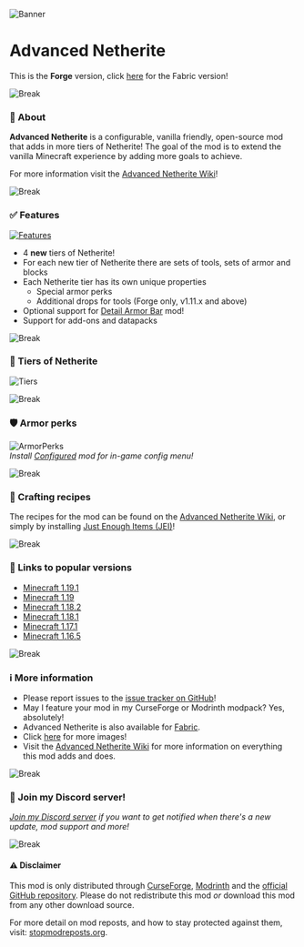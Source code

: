 ![Banner](https://i.postimg.cc/bv5LdRY8/Advanced-Netherite-Banner-V11.png)
# Advanced Netherite

This is the **Forge** version, click [here](https://www.curseforge.com/minecraft/mc-mods/advanced-netherite-fabric) for the Fabric version!

![Break](https://i.postimg.cc/FKmD9Nbm/advancednetheritebreak.png)
### 📖 About
**Advanced Netherite** is a configurable, vanilla friendly, open-source mod that adds in more tiers of Netherite!
The goal of the mod is to extend the vanilla Minecraft experience by adding more goals to achieve.

For more information visit the [Advanced Netherite Wiki](https://github.com/Autovw/AdvancedNetherite/wiki)!

![Break](https://i.postimg.cc/FKmD9Nbm/advancednetheritebreak.png)
### ✅ Features

[![Features](https://i.postimg.cc/MTd6yX4W/Advanced-Netherite-Features-V11.png)](https://github.com/Autovw/AdvancedNetherite/wiki)

* 4 **new** tiers of Netherite!
* For each new tier of Netherite there are sets of tools, sets of armor and blocks
* Each Netherite tier has its own unique properties
  * Special armor perks
  * Additional drops for tools (Forge only, v1.11.x and above)
* Optional support for [Detail Armor Bar](https://www.curseforge.com/minecraft/mc-mods/detail-armor-bar-forge) mod!
* Support for add-ons and datapacks

![Break](https://i.postimg.cc/FKmD9Nbm/advancednetheritebreak.png)
### 💎 Tiers of Netherite

![Tiers](https://i.postimg.cc/d3SF5SZS/Advanced-Netherite-Types-Of-Netherite-Updated.png)

![Break](https://i.postimg.cc/FKmD9Nbm/advancednetheritebreak.png)
### 🛡️ Armor perks
![ArmorPerks](https://i.postimg.cc/Kjyw7MVw/1280x720-Advanced-Netherite-Armor-Perks-V11.png) \
*Install [Configured](https://www.curseforge.com/minecraft/mc-mods/configured) mod for in-game config menu!*

![Break](https://i.postimg.cc/FKmD9Nbm/advancednetheritebreak.png)
### 🔨 Crafting recipes
The recipes for the mod can be found on the [Advanced Netherite Wiki](https://github.com/Autovw/AdvancedNetherite/wiki/Crafting-Recipes), or simply by installing [Just Enough Items (JEI)](https://www.curseforge.com/minecraft/mc-mods/jei)!

![Break](https://i.postimg.cc/FKmD9Nbm/advancednetheritebreak.png)
### 🔖 Links to popular versions
* [Minecraft 1.19.1](https://www.curseforge.com/minecraft/mc-mods/advanced-netherite/files/all?filter-status=1&filter-game-version=2020709689%3A9259)
* [Minecraft 1.19](https://www.curseforge.com/minecraft/mc-mods/advanced-netherite/files/all?filter-game-version=2020709689%3A9186)
* [Minecraft 1.18.2](https://www.curseforge.com/minecraft/mc-mods/advanced-netherite/files/all?filter-status=1&filter-game-version=2020709689%3A9008)
* [Minecraft 1.18.1](https://www.curseforge.com/minecraft/mc-mods/advanced-netherite/files/all?filter-status=1&filter-game-version=2020709689%3A8857)
* [Minecraft 1.17.1](https://www.curseforge.com/minecraft/mc-mods/advanced-netherite/files/all?filter-status=1&filter-game-version=2020709689%3A8516)
* [Minecraft 1.16.5](https://www.curseforge.com/minecraft/mc-mods/advanced-netherite/files/all?filter-status=1&filter-game-version=2020709689%3A8203)

![Break](https://i.postimg.cc/FKmD9Nbm/advancednetheritebreak.png)
### ℹ More information
* Please report issues to the [issue tracker on GitHub](https://github.com/Autovw/AdvancedNetherite/issues)!
* May I feature your mod in my CurseForge or Modrinth modpack? Yes, absolutely!
* Advanced Netherite is also available for [Fabric](https://www.curseforge.com/minecraft/mc-mods/advanced-netherite-fabric).
* Click [here](https://www.curseforge.com/minecraft/mc-mods/advanced-netherite/screenshots) for more images!
* Visit the [Advanced Netherite Wiki](https://github.com/Autovw/AdvancedNetherite/wiki) for more information on everything this mod adds and does.

![Break](https://i.postimg.cc/FKmD9Nbm/advancednetheritebreak.png)
### 💬 Join my Discord server!
_[Join my Discord server](https://discord.gg/KP3BBatuw5) if you want to get notified when there's a new update, mod support and more!_

![Break](https://i.postimg.cc/FKmD9Nbm/advancednetheritebreak.png)
#### ⚠️ Disclaimer
This mod is only distributed through [CurseForge](https://www.curseforge.com/minecraft/mc-mods/advanced-netherite), [Modrinth](https://modrinth.com/mod/advanced-netherite) and the [official GitHub repository](https://github.com/Autovw/AdvancedNetherite/releases).
Please do not redistribute this mod *or* download this mod from any other download source.

For more detail on mod reposts, and how to stay protected against them, visit: [stopmodreposts.org](https://stopmodreposts.org).
